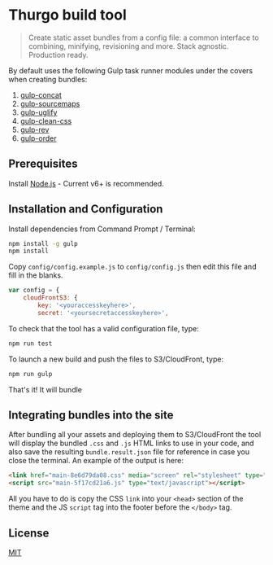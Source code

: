 # Thurgo build tool

> Create static asset bundles from a config file: a common interface to combining, minifying, revisioning and more. Stack agnostic. Production ready.

By default uses the following Gulp task runner modules under the covers when creating bundles:

1. [gulp-concat](https://github.com/wearefractal/gulp-concat)
2. [gulp-sourcemaps](https://github.com/floridoo/gulp-sourcemaps)
3. [gulp-uglify](https://github.com/terinjokes/gulp-uglify)
4. [gulp-clean-css](https://github.com/scniro/gulp-clean-css)
6. [gulp-rev](https://github.com/sindresorhus/gulp-rev)
7. [gulp-order](https://github.com/sirlantis/gulp-order)

## Prerequisites

Install [Node.js](https://nodejs.org/en/) - Current v6+ is recommended.

## Installation and Configuration

Install dependencies from Command Prompt / Terminal:

```bash
npm install -g gulp
npm install
```

Copy `config/config.example.js` to `config/config.js` then edit this file and fill in the blanks.

```js
var config = {
	cloudFrontS3: {
		key: '<youraccesskeyhere>',
		secret: '<yoursecretaccesskeyhere>',
```

To check that the tool has a valid configuration file, type:

```bash
npm run test
```

To launch a new build and push the files to S3/CloudFront, type:

```bash
npm run gulp
```

That's it! It will bundle 

## Integrating bundles into the site

After bundling all your assets and deploying them to S3/CloudFront the tool will display the bundled `.css` and `.js` HTML links
to use in your code, and also save the resulting `bundle.result.json` file for reference in case you close the terminal. An example
of the output is here:

```html
<link href="main-8e6d79da08.css" media="screen" rel="stylesheet" type="text/css">
<script src="main-5f17cd21a6.js" type="text/javascript"></script>
```

All you have to do is copy the CSS `link` into your `<head>` section of the theme and the JS `script` tag into the footer before the `</body>` tag.

## License

[MIT](LICENSE)
